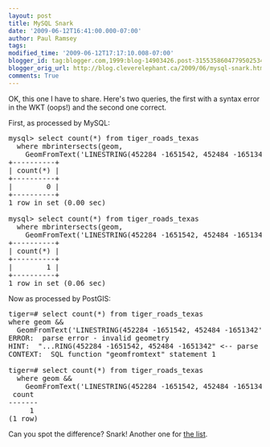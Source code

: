```yaml
---
layout: post
title: MySQL Snark
date: '2009-06-12T16:41:00.000-07:00'
author: Paul Ramsey
tags: 
modified_time: '2009-06-12T17:17:10.008-07:00'
blogger_id: tag:blogger.com,1999:blog-14903426.post-3155358604779502534
blogger_orig_url: http://blog.cleverelephant.ca/2009/06/mysql-snark.html
comments: True
---
```


OK, this one I have to share. Here's two queries, the first with a syntax error in the WKT (oops!) and the second one correct. 

First, as processed by MySQL:

<pre>mysql> select count(*) from tiger_roads_texas <br />  where mbrintersects(geom, <br />    GeomFromText('LINESTRING(452284 -1651542, 452484 -1651342'));<br />+----------+<br />| count(*) |<br />+----------+<br />|        0 | <br />+----------+<br />1 row in set (0.00 sec)

mysql> select count(*) from tiger_roads_texas <br />  where mbrintersects(geom, <br />    GeomFromText('LINESTRING(452284 -1651542, 452484 -1651342)'));<br />+----------+<br />| count(*) |<br />+----------+<br />|        1 | <br />+----------+<br />1 row in set (0.06 sec)</pre>

Now as processed by PostGIS:

<pre>tiger=# select count(*) from tiger_roads_texas <br />where geom && <br />  GeomFromText('LINESTRING(452284 -1651542, 452484 -1651342',2163);<br />ERROR:  parse error - invalid geometry<br />HINT:  "...RING(452284 -1651542, 452484 -1651342" <-- parse error at position 43 within geometry<br />CONTEXT:  SQL function "geomfromtext" statement 1

tiger=# select count(*) from tiger_roads_texas <br />  where geom && <br />    GeomFromText('LINESTRING(452284 -1651542, 452484 -1651342)',2163);<br /> count <br />-------<br />     1<br />(1 row)</pre>

Can you spot the difference? Snark! Another one for [the list](http://sql-info.de/mysql/gotchas.html).

